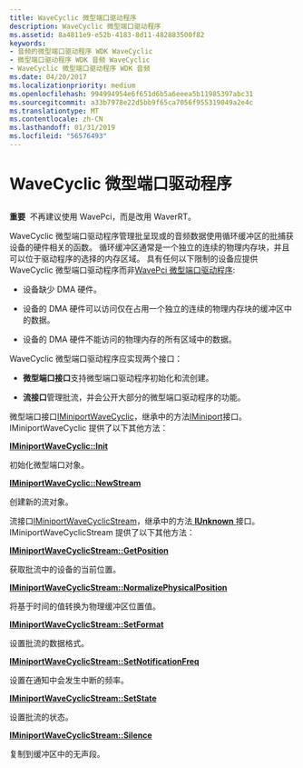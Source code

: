 ```yaml
---
title: WaveCyclic 微型端口驱动程序
description: WaveCyclic 微型端口驱动程序
ms.assetid: 8a4811e9-e52b-4183-8d11-482883500f82
keywords:
- 音频的微型端口驱动程序 WDK WaveCyclic
- 微型端口驱动程序 WDK 音频 WaveCyclic
- WaveCyclic 微型端口驱动程序 WDK 音频
ms.date: 04/20/2017
ms.localizationpriority: medium
ms.openlocfilehash: 994994954e6f651d6b5a6eeea5b11985397abc31
ms.sourcegitcommit: a33b7978e22d5bb9f65ca7056f955319049a2e4c
ms.translationtype: MT
ms.contentlocale: zh-CN
ms.lasthandoff: 01/31/2019
ms.locfileid: "56576493"
---
```

# <a name="wavecyclic-miniport-driver"></a>WaveCyclic 微型端口驱动程序


## <span id="wavecyclic_miniport_driver"></span><span id="WAVECYCLIC_MINIPORT_DRIVER"></span>


**重要**  不再建议使用 WavePci，而是改用 WaverRT。

 

WaveCyclic 微型端口驱动程序管理批呈现或的音频数据使用循环缓冲区的批捕获设备的硬件相关的函数。 循环缓冲区通常是一个独立的连续的物理内存块，并且可以位于驱动程序的选择的内存区域。 具有任何以下限制的设备应提供 WaveCyclic 微型端口驱动程序而非[WavePci 微型端口驱动程序](wavepci-miniport-driver.md):

-   设备缺少 DMA 硬件。

-   设备的 DMA 硬件可以访问仅在占用一个独立的连续的物理内存块的缓冲区中的数据。

-   设备的 DMA 硬件不能访问的物理内存的所有区域中的数据。

WaveCyclic 微型端口驱动程序应实现两个接口：

-   **微型端口接口**支持微型端口驱动程序初始化和流创建。

-   **流接口**管理批流，并会公开大部分的微型端口驱动程序的功能。

微型端口接口[IMiniportWaveCyclic](https://msdn.microsoft.com/library/windows/hardware/ff536714)，继承中的方法[IMiniport](https://msdn.microsoft.com/library/windows/hardware/ff536698)接口。 IMiniportWaveCyclic 提供了以下其他方法：

[**IMiniportWaveCyclic::Init**](https://msdn.microsoft.com/library/windows/hardware/ff536722)

初始化微型端口对象。

[**IMiniportWaveCyclic::NewStream**](https://msdn.microsoft.com/library/windows/hardware/ff536723)

创建新的流对象。

流接口[IMiniportWaveCyclicStream](https://msdn.microsoft.com/library/windows/hardware/ff536715)，继承中的方法[ **IUnknown** ](https://msdn.microsoft.com/library/windows/desktop/ms680509)接口。 IMiniportWaveCyclicStream 提供了以下其他方法：

[**IMiniportWaveCyclicStream::GetPosition**](https://msdn.microsoft.com/library/windows/hardware/ff536716)

获取批流中的设备的当前位置。

[**IMiniportWaveCyclicStream::NormalizePhysicalPosition**](https://msdn.microsoft.com/library/windows/hardware/ff536717)

将基于时间的值转换为物理缓冲区位置值。

[**IMiniportWaveCyclicStream::SetFormat**](https://msdn.microsoft.com/library/windows/hardware/ff536718)

设置批流的数据格式。

[**IMiniportWaveCyclicStream::SetNotificationFreq**](https://msdn.microsoft.com/library/windows/hardware/ff536719)

设置在通知中会发生中断的频率。

[**IMiniportWaveCyclicStream::SetState**](https://msdn.microsoft.com/library/windows/hardware/ff536720)

设置批流的状态。

[**IMiniportWaveCyclicStream::Silence**](https://msdn.microsoft.com/library/windows/hardware/ff536721)

复制到缓冲区中的无声段。
 

 




